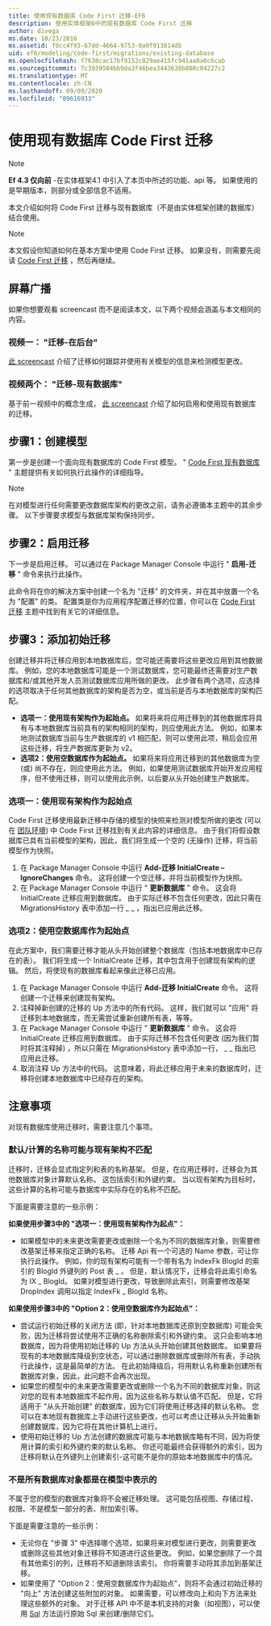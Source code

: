 ```yaml
---
title: 使用现有数据库 Code First 迁移-EF6
description: 使用实体框架6中的现有数据库 Code First 迁移
author: divega
ms.date: 10/23/2016
ms.assetid: f0cc4f93-67dd-4664-9753-0a9f913814db
uid: ef6/modeling/code-first/migrations/existing-database
ms.openlocfilehash: f7638cac17bf9152c829ae415fc941aa0a0c6cab
ms.sourcegitcommit: 7c3939504bb9da3f46bea3443638b808c04227c2
ms.translationtype: MT
ms.contentlocale: zh-CN
ms.lasthandoff: 09/09/2020
ms.locfileid: "89616933"
---
```

# <a name="code-first-migrations-with-an-existing-database"></a>使用现有数据库 Code First 迁移
> [!NOTE]
> **Ef 4.3 仅向前** -在实体框架4.1 中引入了本页中所述的功能、api 等。 如果使用的是早期版本，则部分或全部信息不适用。

本文介绍如何将 Code First 迁移与现有数据库（不是由实体框架创建的数据库）结合使用。

> [!NOTE]
> 本文假设你知道如何在基本方案中使用 Code First 迁移。 如果没有，则需要先阅读 [Code First 迁移](xref:ef6/modeling/code-first/migrations/index) ，然后再继续。

## <a name="screencasts"></a>屏幕广播

如果你想要观看 screencast 而不是阅读本文，以下两个视频会涵盖与本文相同的内容。

### <a name="video-one-migrations---under-the-hood"></a>视频一： "迁移-在后台"

[此 screencast](https://channel9.msdn.com/blogs/ef/migrations-under-the-hood) 介绍了迁移如何跟踪并使用有关模型的信息来检测模型更改。

### <a name="video-two-migrations---existing-databases"></a>视频两个： "迁移-现有数据库"

基于前一视频中的概念生成， [此 screencast](https://channel9.msdn.com/blogs/ef/migrations-existing-databases) 介绍了如何启用和使用现有数据库的迁移。

## <a name="step-1-create-a-model"></a>步骤1：创建模型

第一步是创建一个面向现有数据库的 Code First 模型。 " [Code First 现有数据库](xref:ef6/modeling/code-first/workflows/existing-database) " 主题提供有关如何执行此操作的详细指导。

>[!NOTE]
> 在对模型进行任何需要更改数据库架构的更改之前，请务必遵循本主题中的其余步骤。 以下步骤要求模型与数据库架构保持同步。

## <a name="step-2-enable-migrations"></a>步骤2：启用迁移

下一步是启用迁移。 可以通过在 Package Manager Console 中运行 " **启用-迁移** " 命令来执行此操作。

此命令将在你的解决方案中创建一个名为 "迁移" 的文件夹，并在其中放置一个名为 "配置" 的类。 配置类是你为应用程序配置迁移的位置，你可以在 [Code First 迁移](xref:ef6/modeling/code-first/migrations/index) 主题中找到有关它的详细信息。

## <a name="step-3-add-an-initial-migration"></a>步骤3：添加初始迁移

创建迁移并将迁移应用到本地数据库后，您可能还需要将这些更改应用到其他数据库。 例如，您的本地数据库可能是一个测试数据库，您可能最终还需要对生产数据库和/或其他开发人员测试数据库应用所做的更改。 此步骤有两个选项，应选择的选项取决于任何其他数据库的架构是否为空，或当前是否与本地数据库的架构匹配。

-   **选项一：使用现有架构作为起始点。** 如果将来将应用迁移到的其他数据库将具有与本地数据库当前具有的架构相同的架构，则应使用此方法。 例如，如果本地测试数据库当前与生产数据库的 v1 相匹配，则可以使用此项，稍后会应用这些迁移，将生产数据库更新为 v2。
-   **选项2：使用空数据库作为起始点。** 如果将来将应用迁移到的其他数据库为空 (或) 尚不存在，则应使用此方法。 例如，如果使用测试数据库开始开发应用程序，但不使用迁移，则可以使用此示例，以后要从头开始创建生产数据库。

### <a name="option-one-use-existing-schema-as-a-starting-point"></a>选项一：使用现有架构作为起始点

Code First 迁移使用最新迁移中存储的模型的快照来检测对模型所做的更改 (可以在 [团队环境](xref:ef6/modeling/code-first/migrations/teams)) 中 Code First 迁移找到有关此内容的详细信息。 由于我们将假设数据库已具有当前模型的架构，因此，我们将生成一个空的 (无操作) 迁移，将当前模型作为快照。

1.  在 Package Manager Console 中运行 **Add-迁移 InitialCreate – IgnoreChanges** 命令。 这将创建一个空迁移，并将当前模型作为快照。
2.  在 Package Manager Console 中运行 " **更新数据库** " 命令。 这会将 InitialCreate 迁移应用到数据库。 由于实际迁移不包含任何更改，因此只需在 MigrationsHistory 表中添加一行 \_ \_ ，指出已应用此迁移。

### <a name="option-two-use-empty-database-as-a-starting-point"></a>选项2：使用空数据库作为起始点

在此方案中，我们需要迁移才能从头开始创建整个数据库（包括本地数据库中已存在的表）。 我们将生成一个 InitialCreate 迁移，其中包含用于创建现有架构的逻辑。 然后，将使现有的数据库看起来像此迁移已应用。

1.  在 Package Manager Console 中运行 **Add-迁移 InitialCreate** 命令。 这将创建一个迁移来创建现有架构。
2.  注释掉新创建的迁移的 Up 方法中的所有代码。 这样，我们就可以 "应用" 将迁移到本地数据库，而无需尝试重新创建所有表，等等。
3.  在 Package Manager Console 中运行 " **更新数据库** " 命令。 这会将 InitialCreate 迁移应用到数据库。 由于实际迁移不包含任何更改 (因为我们暂时将其注释掉) ，所以只需在 MigrationsHistory 表中添加一行， \_ \_ 指出已应用此迁移。
4.  取消注释 Up 方法中的代码。 这意味着，将此迁移应用于未来的数据库时，迁移将创建本地数据库中已经存在的架构。

## <a name="things-to-be-aware-of"></a>注意事项

对现有数据库使用迁移时，需要注意几个事项。

### <a name="defaultcalculated-names-may-not-match-existing-schema"></a>默认/计算的名称可能与现有架构不匹配

迁移时，迁移会显式指定列和表的名称基架。 但是，在应用迁移时，迁移会为其他数据库对象计算默认名称。 这包括索引和外键约束。 当以现有架构为目标时，这些计算的名称可能与数据库中实际存在的名称不匹配。

下面是需要注意的一些示例：

**如果使用步骤3中的 "选项一：使用现有架构作为起点"：**

-   如果模型中的未来更改需要更改或删除一个名为不同的数据库对象，则需要修改基架迁移来指定正确的名称。 迁移 Api 有一个可选的 Name 参数，可让你执行此操作。
    例如，你的现有架构可能有一个带有名为 IndexFk BlogId 的索引的 BlogId 外键列的 Post 表 \_ 。 但是，默认情况下，迁移会将此索引命名为 IX \_ BlogId。 如果对模型进行更改，导致删除此索引，则需要修改基架 DropIndex 调用以指定 IndexFk \_ BlogId 名称。

**如果使用步骤3中的 "Option 2：使用空数据库作为起始点"：**

-   尝试运行初始迁移的关闭方法 (即，针对本地数据库还原到空数据库) 可能会失败，因为迁移将尝试使用不正确的名称删除索引和外键约束。 这只会影响本地数据库，因为将使用初始迁移的 Up 方法从头开始创建其他数据库。
    如果要将现有的本地数据库降级到空状态，可以通过删除数据库或删除所有表，手动执行此操作，这是最简单的方法。 在此初始降级后，将用默认名称重新创建所有数据库对象，因此，此问题不会再次出现。
-   如果您的模型中的未来更改需要更改或删除一个名为不同的数据库对象，则这对您的现有本地数据库不起作用，因为这些名称与默认值不匹配。 但是，它将适用于 "从头开始创建" 的数据库，因为它们将使用迁移选择的默认名称。
    您可以在本地现有数据库上手动进行这些更改，也可以考虑让迁移从头开始重新创建数据库，因为它将在其他计算机上进行。
-   使用初始迁移的 Up 方法创建的数据库可能与本地数据库略有不同，因为将使用计算的索引和外键约束的默认名称。 你还可能最终会获得额外的索引，因为迁移将默认在外键列上创建索引-这可能不是你的原始本地数据库中的情况。

### <a name="not-all-database-objects-are-represented-in-the-model"></a>不是所有数据库对象都是在模型中表示的

不属于您的模型的数据库对象将不会被迁移处理。 这可能包括视图、存储过程、权限、不是模型一部分的表、附加索引等。

下面是需要注意的一些示例：

-   无论你在 "步骤 3" 中选择哪个选项，如果将来对模型进行更改，则需要更改或删除这些其他对象迁移将不知道进行这些更改。 例如，如果您删除了一个具有其他索引的列，迁移将不知道删除该索引。 你将需要手动将其添加到基架迁移。
-   如果使用了 "Option 2：使用空数据库作为起始点"，则将不会通过初始迁移的 "向上" 方法创建这些附加的对象。
    如果需要，可以修改向上和向下方法来处理这些额外的对象。 对于迁移 API 中不是本机支持的对象（如视图），可以使用 [Sql](https://msdn.microsoft.com/library/system.data.entity.migrations.dbmigration.sql.aspx) 方法运行原始 Sql 来创建/删除它们。
